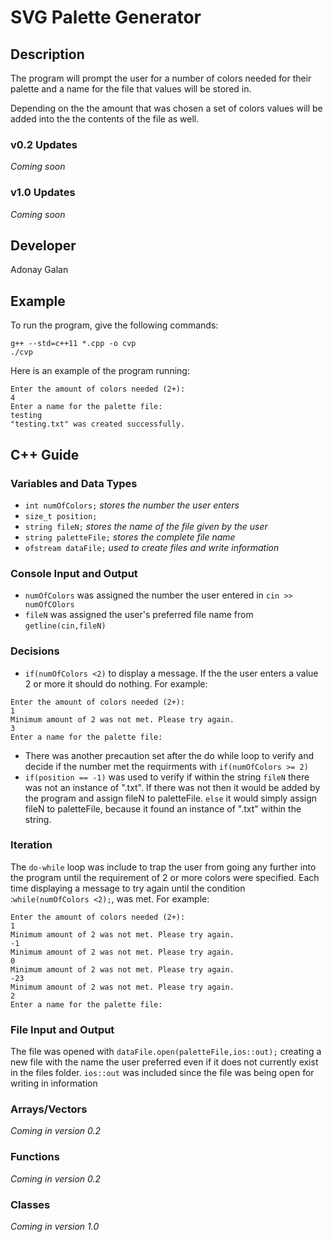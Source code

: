 # SVG Palette Generator

## Description

The program will prompt the user for a number of colors needed for their palette and a name for the file that values will be stored in.

Depending on the the amount that was chosen a set of colors values will be added into the the contents of the file as well.

### v0.2 Updates

*Coming soon*

### v1.0 Updates

*Coming soon*


## Developer

Adonay Galan

## Example

To run the program, give the following commands:

```
g++ --std=c++11 *.cpp -o cvp
./cvp
```

Here is an example of the program running:

```
Enter the amount of colors needed (2+): 
4
Enter a name for the palette file: 
testing
"testing.txt" was created successfully.
```

## C++ Guide

### Variables and Data Types

* `int numOfColors;` *stores the number the user enters*
* `size_t position;` 
* `string fileN;` *stores the name of the file given by the user*
* `string paletteFile;` *stores the complete file name*
* `ofstream dataFile;` *used to create files and write information*

### Console Input and Output
* `numOfColors` was assigned the number the user entered in `cin >> numOfCOlors`
* `fileN` was assigned the user's preferred file name from `getline(cin,fileN)`

### Decisions

* `if(numOfColors <2)` to display a message. If the the user enters a value 2 or more it should do nothing.
For example:
```
Enter the amount of colors needed (2+): 
1
Minimum amount of 2 was not met. Please try again.
3
Enter a name for the palette file:

```
*  There was another precaution set after the do while loop to verify and decide if the number met the requirments with `if(numOfColors >= 2)`
* `if(position == -1)` was used to verify if within the string `fileN` there
was not an instance of ".txt". If there was not then it would be added by the program and assign fileN to paletteFile. 
`else` it would simply assign fileN to paletteFile, because it found an instance of ".txt" within the string.

### Iteration

The `do-while` loop was include to trap the user from going any further into the program until the requirement of 2 or more colors were specified. Each time displaying a message to try again until  the condition :`while(numOfColors <2);`, was met.
For example:
```
Enter the amount of colors needed (2+): 
1
Minimum amount of 2 was not met. Please try again.
-1
Minimum amount of 2 was not met. Please try again.
0
Minimum amount of 2 was not met. Please try again.
-23
Minimum amount of 2 was not met. Please try again.
2
Enter a name for the palette file:

```


### File Input and Output

The file was opened with `dataFile.open(paletteFile,ios::out);` creating a new file with the name the user preferred even if it does not currently exist in the files folder. `ios::out` was included since the file was being open for writing in information

### Arrays/Vectors

*Coming in version 0.2*

### Functions

*Coming in version 0.2*

### Classes

*Coming in version 1.0*
